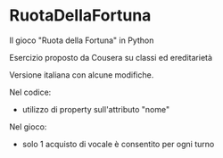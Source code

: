 # RuotaDellaFortuna
Il gioco "Ruota della Fortuna" in Python

Esercizio proposto da Cousera su classi ed ereditarietà

Versione italiana con alcune modifiche.

Nel codice:
- utilizzo di property sull'attributo "nome"

Nel gioco:
- solo 1 acquisto di vocale è consentito per ogni turno
